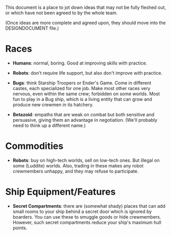 This document is a place to jot down ideas that may not be fully fleshed out, or which have not been agreed to by the whole team.

(Once ideas are more complete and agreed upon, they should move into the DESIGNDOCUMENT file.)

# Races

* **Humans**: normal, boring.  Good at improving skills with practice.

* **Robots**: don't require life support, but also don't improve with practice.

* **Bugs**: think Starship Troopers or Ender's Game.  Come in different castes, each specialized for one job.  Make most other races very nervous, even within the same crew; forbidden on some worlds.  Most fun to play in a Bug ship, which is a living entity that can grow and produce new crewmen in its hatchery.

* **Betazoid**: empaths that are weak on combat but both sensitive and persuasive, giving them an advantage in negotiation.  (We'll probably need to think up a different name.)


# Commodities

* **Robots**: buy on high-tech worlds, sell on low-tech ones.  But illegal on some (Luddite) worlds.  Also, trading in these makes any robot crewmembers unhappy, and they may refuse to participate.


# Ship Equipment/Features

* **Secret Compartments**: there are (somewhat shady) places that can add small rooms to your ship behind a secret door which is ignored by boarders.  You can use these to smuggle goods or hide crewmembers.  However, such secret compartments reduce your ship's maximum hull points.
